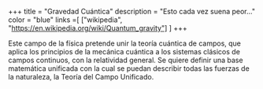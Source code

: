 +++
title = "Gravedad Cuántica"
description = "Esto cada vez suena peor..."
color = "blue"
links =[
  ["wikipedia", "https://en.wikipedia.org/wiki/Quantum_gravity"]
]
+++

Este campo de la física pretende unir la teoría cuántica de campos, que aplica los principios de la mecánica cuántica a los sistemas clásicos de campos continuos, con la relatividad general. Se quiere definir una base matemática unificada con la cual se puedan describir todas las fuerzas de la naturaleza, la Teoría del Campo Unificado.
